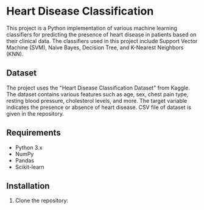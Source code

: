 # Heart Disease Classification

This project is a Python implementation of various machine learning classifiers for predicting the presence of heart disease in patients based on their clinical data. The classifiers used in this project include Support Vector Machine (SVM), Naive Bayes, Decision Tree, and K-Nearest Neighbors (KNN).

## Dataset

The project uses the "Heart Disease Classification Dataset" from Kaggle. The dataset contains various features such as age, sex, chest pain type, resting blood pressure, cholesterol levels, and more. The target variable indicates the presence or absence of heart disease. CSV file of dataset is given in the repository.

## Requirements

- Python 3.x
- NumPy
- Pandas
- Scikit-learn

## Installation

1. Clone the repository:

